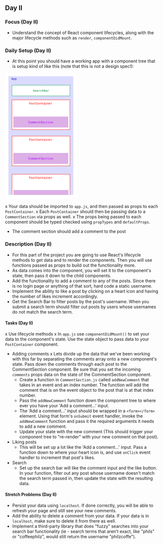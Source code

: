 ## Day II

### Focus (Day II)

- Understand the concept of React component lifecycles, along with the major lifecycle methods such as `render`, `componentDidMount`.

### Daily Setup (Day II)

- At this point you should have a working app with a component tree that is setup kind of like this (note that this is not a design spec!):

<img src='/assets/InstaClone-componentStructure.jpg' width='235' />

x Your data should be imported to `app.js`, and then passed as props to each `PostContainer`.
x Each `PostContainer` should then be passing data to a `CommentSection` via props as well.
x The props being passed to each component should be typed checked using `propTypes` and `defaultProps`.
- The comment section should add a comment to the post

### Description (Day II)

- For this part of the project you are going to use React's lifecycle methods to get data and to render the components. Then you will use functions passed as props to build out the functionality more.
- As data comes into the component, you will set it to the component's state, then pass it down to the child components.
- Add the functionality to add a comment to any of the posts. Since there is no login page or anything of that sort, hard code a static username.
- Implement the ability to like a post by clicking on a heart icon and having the number of likes increment accordingly.
- Get the Search Bar to filter posts by the post's username. When you submit a search term should filter out posts by users whose usernames do not match the search term.

#### Tasks (Day II)

x Use lifecycle methods
  x In `app.js` use `componentDidMount()` to set your data to the component's state. Use the state object to pass data to your `PostContainer` component.
- Adding comments
  x Lets divide up the data that we've been working with this far by separating the comments array onto a new component's state. Pass down the comments through each post to the CommentSection component. Be sure that you set the incoming `comments` props data on the state of the CommentSection component.
  - Create a function in `CommentSection.js` called `addNewComment` that takes in an event and an index number. The function will add the comment that is on the event object to the post that is at that index number.
  - Pass the `addNewComment` function down the component tree to where ever you have your 'Add a comment...' input.
  - The 'Add a comment...' input should be wrapped in a `<form></form>` element. Using that form's `onSubmit` event handler, invoke the `addNewComment` function and pass it the required arguments it needs to add a new comment.
  - Update your state with the new comment (This should trigger your component tree to "re-render" with your new comment on that post).
- Liking posts
  - This will be set up a lot like the 'Add a comment...' input. Pass a function down to where your heart icon is, and use `onClick` event handler to increment that post's likes.
- Search
  - Set up the search bar will like the comment input and the like button. In your function, filter out any post whose username doesn't match the search term passed in, then update the state with the resulting data.

#### Stretch Problems (Day II)

- Persist your data using `localhost`. If done correctly, you will be able to refresh your page and still see your new comments.
- Add the ability to delete a comment from your data. If your data is in `localhost`, make sure to delete it from there as well.
- Implement a third-party library that does "fuzzy" searches into your search bar functionality (ie - search terms that aren't exact, like "phils" or "coffeephilz", would still return the username "philzcoffe").
